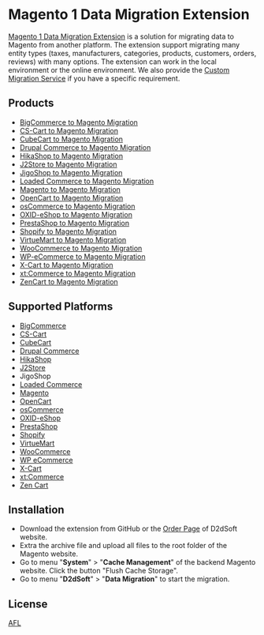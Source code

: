 # Magento 1 Data Migration Extension
[Magento 1 Data Migration Extension](http://d2d-soft.com/15-magento-migration) is a solution for migrating data to Magento from another platform. The extension support migrating many entity types (taxes, manufacturers, categories, products, customers, orders, reviews) with many options. The extension can work in the local environment or the online environment. We also provide the [Custom Migration Service](http://d2d-soft.com/migration-services/296-data-migration-customization.html) if you have a specific requirement. 

## Products
- [BigCommerce to Magento Migration](https://d2d-soft.com/magento-migration/414-1672-bigcommerce-to-magento-migration-extension.html#/72-entities-1000)
- [CS-Cart to Magento Migration](https://d2d-soft.com/magento-migration/325-1392-cs-cart-to-magento-migration-extension.html)
- [CubeCart to Magento Migration](https://d2d-soft.com/magento-migration/34-92-cubecart-to-magento-migration-extension.html)
- [Drupal Commerce to Magento Migration](https://d2d-soft.com/magento-migration/360-drupal-commerce-to-magento-migration-service.html)
- [HikaShop to Magento Migration](https://d2d-soft.com/magento-migration/449-1842-hikashop-to-magento-migration-extension.html#/72-entities-1000)
- [J2Store to Magento Migration](https://d2d-soft.com/magento-migration/492-2037-j2store-to-magento-migration-extension.html#/72-entities-1000)
- [JigoShop to Magento Migration](https://d2d-soft.com/magento-migration/543-2272-jigoshop-to-magento-2-migration-extension.html#/72-entities-1000)
- [Loaded Commerce to Magento Migration](https://d2d-soft.com/magento-migration/35-97-loaded-to-magento-migration-extension.html)
- [Magento to Magento Migration](https://d2d-soft.com/magento-migration/25-84-magento-to-magento-migration.html)
- [OpenCart to Magento Migration](https://d2d-soft.com/magento-migration/37-102-opencart-to-magento-migration-extension.html)
- [osCommerce to Magento Migration](https://d2d-soft.com/magento-migration/38-107-oscommerce-to-magento-migration-extension.html)
- [OXID-eShop to Magento Migration](https://d2d-soft.com/magento-migration/39-112-oxid-eshop-to-magento-migration-extension.html)
- [PrestaShop to Magento Migration](https://d2d-soft.com/magento-migration/28-117-prestashop-to-magento-migration.html)
- [Shopify to Magento Migration](https://d2d-soft.com/magento-migration/379-1502-shopify-to-magento-migration-tool.html#/72-entities-1000)
- [VirtueMart to Magento Migration](https://d2d-soft.com/magento-migration/41-120-virtuemart-to-magento-migration-extension.html)
- [WooCommerce to Magento Migration](https://d2d-soft.com/magento-migration/29-125-woocommerce-to-magento-migration.html)
- [WP-eCommerce to Magento Migration](https://d2d-soft.com/magento-migration/42-128-wp-ecommerce-to-magento-migation-extension.html)
- [X-Cart to Magento Migration](https://d2d-soft.com/magento-migration/43-133-x-cart-to-magento-migation-extension.html)
- [xt:Commerce to Magento Migration](https://d2d-soft.com/magento-migration/44-138-xtcommerce-to-magento-migation-extension.html)
- [ZenCart to Magento Migration](https://d2d-soft.com/magento-migration/45-143-zencart-to-magento-migration-extension.html)

## Supported Platforms
- [BigCommerce](https://www.bigcommerce.com/)
- [CS-Cart](https://www.cs-cart.com/)
- [CubeCart](https://www.cubecart.com/)
- [Drupal Commerce](https://drupalcommerce.org/)
- [HikaShop](https://www.hikashop.com/)
- [J2Store](https://www.j2store.org/)
- JigoShop
- [Loaded Commerce](https://loadedcommerce.com/)
- [Magento](https://magento.com/)
- [OpenCart](https://www.opencart.com/)
- [osCommerce](https://www.oscommerce.com/)
- [OXID-eShop](https://www.oxid-esales.com)
- [PrestaShop](https://www.prestashop.com)
- [Shopify](https://www.shopify.com/)
- [VirtueMart](https://virtuemart.net/)
- [WooCommerce](https://woocommerce.com/)
- [WP eCommerce](https://wpecommerce.org/)
- [X-Cart](https://www.x-cart.com/)
- [xt:Commerce](https://www.xt-commerce.com/)
- [Zen Cart](https://www.zen-cart.com/)

## Installation
- Download the extension from GitHub or the [Order Page](https://d2d-soft.com/order-history) of D2dSoft website.
- Extra the archive file and upload all files to the root folder of the Magento website.
- Go to menu "**System**" > "**Cache Management**" of the backend Magento website. Click the button "Flush Cache Storage".
- Go to menu "**D2dSoft**" > "**Data Migration**" to start the migration.

## License

[AFL](http://d2d-soft.com/license/AFL.txt)
